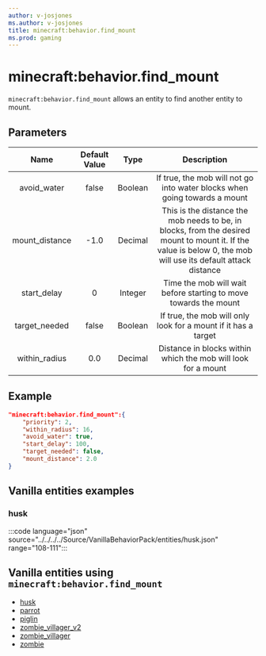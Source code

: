 ```yaml
---
author: v-josjones
ms.author: v-josjones
title: minecraft:behavior.find_mount
ms.prod: gaming
---
```


# minecraft:behavior.find_mount

`minecraft:behavior.find_mount` allows an entity to find another entity to mount.

## Parameters

|Name |Default Value  |Type  |Description  |
|:---------:|:---------:|:---------:|:---------:|
|avoid_water| false| Boolean|  If true, the mob will not go into water blocks when going towards a mount |
|mount_distance| -1.0| Decimal|  This is the distance the mob needs to be, in blocks, from the desired mount to mount it. If the value is below 0, the mob will use its default attack distance |
|start_delay| 0| Integer|  Time the mob will wait before starting to move towards the mount |
|target_needed| false| Boolean|  If true, the mob will only look for a mount if it has a target |
|within_radius| 0.0| Decimal| Distance in blocks within which the mob will look for a mount |

## Example

```json
"minecraft:behavior.find_mount":{
    "priority": 2,
    "within_radius": 16,
    "avoid_water": true,
    "start_delay": 100,
    "target_needed": false,
    "mount_distance": 2.0
}
```

## Vanilla entities examples

### husk

:::code language="json" source="../../../../Source/VanillaBehaviorPack/entities/husk.json" range="108-111":::

## Vanilla entities using `minecraft:behavior.find_mount`

- [husk](../../../../Source/VanillaBehaviorPack/entities/husk.md)
- [parrot](../../../../Source/VanillaBehaviorPack_Snippets/entities/parrot.md)
- [piglin](../../../../Source/VanillaBehaviorPack_Snippets/entities/piglin.md)
- [zombie_villager_v2](../../../../Source/VanillaBehaviorPack_Snippets/entities/zombie_villager_v2.md)
- [zombie_villager](../../../../Source/VanillaBehaviorPack_Snippets/entities/zombie_villager.md)
- [zombie](../../../../Source/VanillaBehaviorPack_Snippets/entities/zombie.md)
